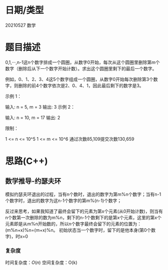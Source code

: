 
<!--
 * @Author: baisichen
 * @Date: 2021-05-10 10:20:04
 * @LastEditTime: 2021-05-27 11:29:42
 * @LastEditors: baisichen
 * @Description: 
-->
# 日期/类型
20210527 数学

# 题目描述
0,1,···,n-1这n个数字排成一个圆圈，从数字0开始，每次从这个圆圈里删除第m个数字（删除后从下一个数字开始计数）。求出这个圆圈里剩下的最后一个数字。

例如，0、1、2、3、4这5个数字组成一个圆圈，从数字0开始每次删除第3个数字，则删除的前4个数字依次是2、0、4、1，因此最后剩下的数字是3。

示例 1：

输入: n = 5, m = 3
输出: 3
示例 2：

输入: n = 10, m = 17
输出: 2

限制：

1 <= n <= 10^5
1 <= m <= 10^6
通过次数85,109提交次数130,659

# 思路(C++)

## 数学推导-约瑟夫环

模拟约瑟夫环退出的过程，当有n个数时，退出的数字为第m%n个数字；当有n-1个数字时，退出的数字为这n-1个数字的第m%(n-1)个数字；

反过来思考，如果我知道了最终会留下的元素为第x个元素(从0开始计数)，则当有n个数第一次删除的数为m%n，剩下的n-1个数剩下的是第x个元素，这里的第x个元素即是从m%n开始数的，所以n个数字最终会留下的元素的位置为：(m%n+x)%n=(m+x)%n。 初始状态当一个数字时，留下的是他本身(第0个数字)，时x=0

### 复杂度
时间复杂度：$O(n)$
空间复杂度：O(k)
